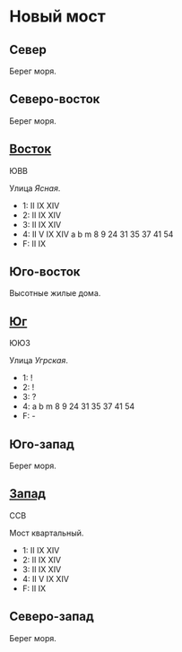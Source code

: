 # Новый мост

## Север

Берег моря.

## Северо-восток

Берег моря.

## [Восток](./550150.md)

ЮВВ

Улица *Ясная*.

* 1:    II  IX  XIV
* 2:    II  IX  XIV
* 3:    II  IX  XIV
* 4:    II  V   IX  XIV
        a   b   m
        8   9   24  31  35  37  41  54
* F:    II  IX

## Юго-восток

Высотные жилые дома.

## [Юг](./530160.md)

ЮЮЗ

Улица *Угрская*.

* 1:    !
* 2:    !
* 3:    ?
* 4:    a   b   m
        8   9   24  31  35  37  41  54
* F:    -

## Юго-запад

Берег моря.

## [Запад](./520150.md)

ССВ

Мост квартальный.

* 1:    II  IX  XIV
* 2:    II  IX  XIV
* 3:    II  IX  XIV
* 4:    II  V   IX  XIV
* F:    II  IX

## Северо-запад

Берег моря.
